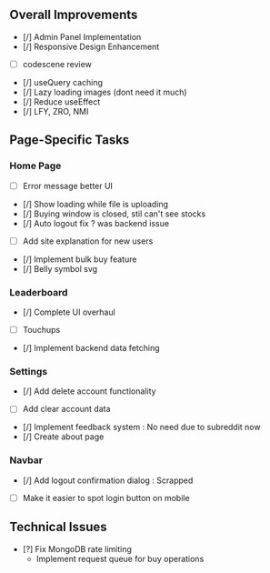 ## Overall Improvements
- [/] Admin Panel Implementation
- [/] Responsive Design Enhancement
- [ ] codescene review
- [/] useQuery caching
- [/] Lazy loading images (dont need it much)
- [/] Reduce useEffect 
- [/] LFY, ZRO, NMI

## Page-Specific Tasks

### Home Page
- [ ] Error message better UI
- [/] Show loading while file is uploading
- [/] Buying window is closed, stil can't see stocks
- [/] Auto logout fix ? was backend issue
- [ ] Add site explanation for new users
- [/] Implement bulk buy feature
- [/] Belly symbol svg

### Leaderboard 
- [/] Complete UI overhaul
- [ ] Touchups
- [/] Implement backend data fetching

### Settings
- [/] Add delete account functionality
- [ ] Add clear account data
- [/] Implement feedback system : No need due to subreddit now
- [/] Create about page

### Navbar
- [/] Add logout confirmation dialog : Scrapped
- [ ] Make it easier to spot login button on mobile

## Technical Issues
- [?] Fix MongoDB rate limiting
    - Implement request queue for buy operations

